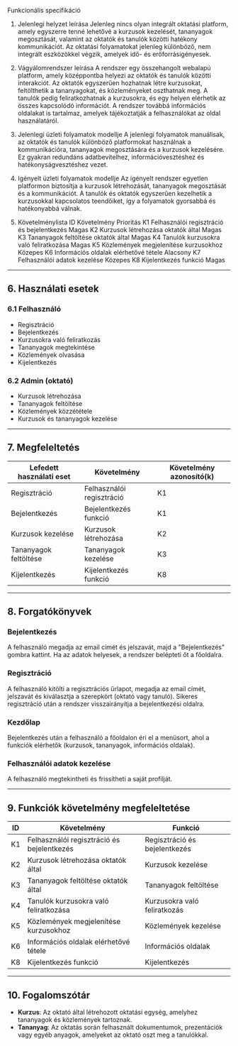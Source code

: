 Funkcionális specifikáció
1. Jelenlegi helyzet leírása
Jelenleg nincs olyan integrált oktatási platform, amely egyszerre tenné lehetővé a kurzusok kezelését, tananyagok megosztását, valamint az oktatók és tanulók közötti hatékony kommunikációt. Az oktatási folyamatokat jelenleg különböző, nem integrált eszközökkel végzik, amelyek idő- és erőforrásigényesek.
2. Vágyálomrendszer leírása
A rendszer egy összehangolt webalapú platform, amely középpontba helyezi az oktatók és tanulók közötti interakciót. Az oktatók egyszerűen hozhatnak létre kurzusokat, feltölthetik a tananyagokat, és közleményeket oszthatnak meg. A tanulók pedig feliratkozhatnak a kurzusokra, és egy helyen elérhetik az összes kapcsolódó információt. A rendszer továbbá információs oldalakat is tartalmaz, amelyek tájékoztatják a felhasználókat az oldal használatáról.

3. Jelenlegi üzleti folyamatok modellje
A jelenlegi folyamatok manuálisak, az oktatók és tanulók különböző platformokat használnak a kommunikációra, tananyagok megosztására és a kurzusok kezelésére. Ez gyakran redundáns adatbevitelhez, információvesztéshez és hatékonyságvesztéshez vezet.
4. Igényelt üzleti folyamatok modellje
Az igényelt rendszer egyetlen platformon biztosítja a kurzusok létrehozását, tananyagok megosztását és a kommunikációt. A tanulók és oktatók egyszerűen kezelhetik a kurzusokkal kapcsolatos teendőiket, így a folyamatok gyorsabbá és hatékonyabbá válnak.


5. Követelménylista
ID
Követelmény
Prioritás
K1
Felhasználói regisztráció és bejelentkezés
Magas
K2
Kurzusok létrehozása oktatók által
Magas
K3
Tananyagok feltöltése oktatók által
Magas
K4
Tanulók kurzusokra való feliratkozása
Magas
K5
Közlemények megjelenítése kurzusokhoz
Közepes
K6
Információs oldalak elérhetővé tétele
Alacsony
K7
Felhasználói adatok kezelése
Közepes
K8
Kijelentkezés funkció
Magas

---

## 6. Használati esetek

### 6.1 Felhasználó
- Regisztráció
- Bejelentkezés
- Kurzusokra való feliratkozás
- Tananyagok megtekintése
- Közlemények olvasása
- Kijelentkezés

### 6.2 Admin (oktató)
- Kurzusok létrehozása
- Tananyagok feltöltése
- Közlemények közzététele
- Kurzusok és tananyagok kezelése

---

## 7. Megfeleltetés

| Lefedett használati eset | Követelmény                  | Követelmény azonosító(k) |
|--------------------------|-----------------------------|--------------------------|
| Regisztráció             | Felhasználói regisztráció   | K1                       |
| Bejelentkezés            | Bejelentkezés funkció       | K1                       |
| Kurzusok kezelése        | Kurzusok létrehozása        | K2                       |
| Tananyagok feltöltése    | Tananyagok kezelése         | K3                       |
| Kijelentkezés            | Kijelentkezés funkció       | K8                       |

---

## 8. Forgatókönyvek

### Bejelentkezés
A felhasználó megadja az email címét és jelszavát, majd a "Bejelentkezés" gombra kattint. Ha az adatok helyesek, a rendszer belépteti őt a főoldalra.

### Regisztráció
A felhasználó kitölti a regisztrációs űrlapot, megadja az email címét, jelszavát és kiválasztja a szerepkört (oktató vagy tanuló). Sikeres regisztráció után a rendszer visszairányítja a bejelentkezési oldalra.

### Kezdőlap
Bejelentkezés után a felhasználó a főoldalon éri el a menüsort, ahol a funkciók elérhetők (kurzusok, tananyagok, információs oldalak).

### Felhasználói adatok kezelése
A felhasználó megtekintheti és frissítheti a saját profilját.

---

## 9. Funkciók követelmény megfeleltetése

| ID  | Követelmény                              | Funkció                          |
|-----|------------------------------------------|-----------------------------------|
| K1  | Felhasználói regisztráció és bejelentkezés | Regisztráció és bejelentkezés    |
| K2  | Kurzusok létrehozása oktatók által       | Kurzusok kezelése                |
| K3  | Tananyagok feltöltése oktatók által      | Tananyagok feltöltése            |
| K4  | Tanulók kurzusokra való feliratkozása    | Kurzusokra való feliratkozás     |
| K5  | Közlemények megjelenítése kurzusokhoz    | Közlemények kezelése             |
| K6  | Információs oldalak elérhetővé tétele    | Információs oldalak              |
| K8  | Kijelentkezés funkció                   | Kijelentkezés                    |

---

## 10. Fogalomszótár

- **Kurzus**: Az oktató által létrehozott oktatási egység, amelyhez tananyagok és közlemények tartoznak.
- **Tananyag**: Az oktatás során felhasznált dokumentumok, prezentációk vagy egyéb anyagok, amelyeket az oktató oszt meg a tanulókkal.